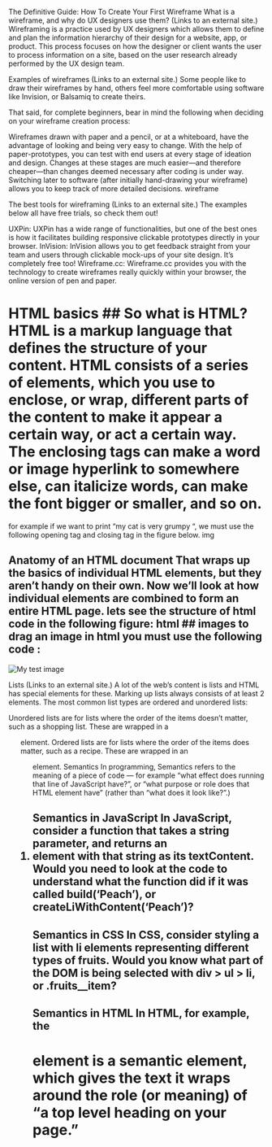 The Definitive Guide: How To Create Your First Wireframe
What is a wireframe, and why do UX designers use them? (Links to an external site.)
Wireframing is a practice used by UX designers which allows them to define and plan the information hierarchy of their design for a website, app, or product. This process focuses on how the designer or client wants the user to process information on a site, based on the user research already performed by the UX design team.

Examples of wireframes (Links to an external site.)
Some people like to draw their wireframes by hand, others feel more comfortable using software like Invision, or Balsamiq to create theirs.

That said, for complete beginners, bear in mind the following when deciding on your wireframe creation process:

Wireframes drawn with paper and a pencil, or at a whiteboard, have the advantage of looking and being very easy to change.
With the help of paper-prototypes, you can test with end users at every stage of ideation and design. Changes at these stages are much easier—and therefore cheaper—than changes deemed necessary after coding is under way.
Switching later to software (after initially hand-drawing your wireframe) allows you to keep track of more detailed decisions.
wireframe

The best tools for wireframing (Links to an external site.)
The examples below all have free trials, so check them out!

UXPin: UXPin has a wide range of functionalities, but one of the best ones is how it facilitates building responsive clickable prototypes directly in your browser.
InVision: InVision allows you to get feedback straight from your team and users through clickable mock-ups of your site design. It’s completely free too!
Wireframe.cc: Wireframe.cc provides you with the technology to create wireframes really quickly within your browser, the online version of pen and paper.
# HTML basics ## So what is HTML? HTML is a markup language that defines the structure of your content. HTML consists of a series of elements, which you use to enclose, or wrap, different parts of the content to make it appear a certain way, or act a certain way. The enclosing tags can make a word or image hyperlink to somewhere else, can italicize words, can make the font bigger or smaller, and so on.

for example if we want to print “my cat is very grumpy “, we must use the following opening tag and closing tag in the figure below. img

## Anatomy of an HTML document That wraps up the basics of individual HTML elements, but they aren’t handy on their own. Now we’ll look at how individual elements are combined to form an entire HTML page. lets see the structure of html code in the following figure: html ## images to drag an image in html you must use the following code :

<img src="images/firefox-icon.png" alt="My test image">

Lists (Links to an external site.)
A lot of the web’s content is lists and HTML has special elements for these. Marking up lists always consists of at least 2 elements. The most common list types are ordered and unordered lists:

Unordered lists are for lists where the order of the items doesn’t matter, such as a shopping list. These are wrapped in a <ul> element.
Ordered lists are for lists where the order of the items does matter, such as a recipe. These are wrapped in an <ol> element.
Semantics
In programming, Semantics refers to the meaning of a piece of code — for example “what effect does running that line of JavaScript have?”, or “what purpose or role does that HTML element have” (rather than “what does it look like?”.)

## Semantics in JavaScript In JavaScript, consider a function that takes a string parameter, and returns an <li> element with that string as its textContent. Would you need to look at the code to understand what the function did if it was called build(‘Peach’), or createLiWithContent(‘Peach’)?

## Semantics in CSS In CSS, consider styling a list with li elements representing different types of fruits. Would you know what part of the DOM is being selected with div > ul > li, or .fruits__item?

## Semantics in HTML In HTML, for example, the <h1> element is a semantic element, which gives the text it wraps around the role (or meaning) of “a top level heading on your page.”